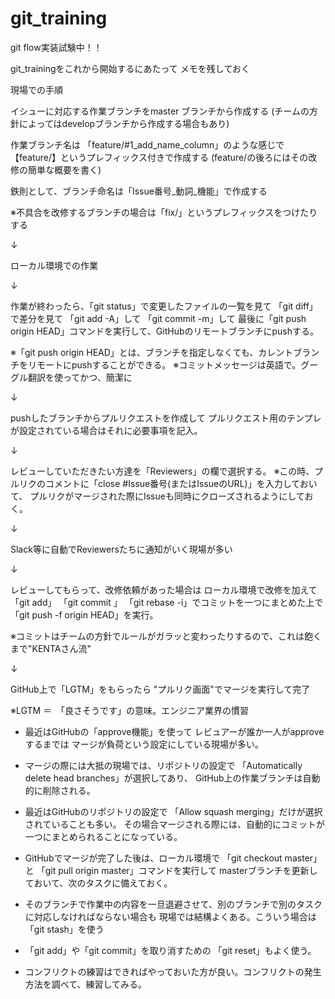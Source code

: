 # git_training


git flow実装試験中！！


git_trainingをこれから開始するにあたって
メモを残しておく


現場での手順

イシューに対応する作業ブランチをmaster ブランチから作成する
(チームの方針によってはdevelopブランチから作成する場合もあり)


作業ブランチ名は
「feature/#1_add_name_column」のような感じで
【feature/】というプレフィックス付きで作成する
(feature/の後ろにはその改修の簡単な概要を書く)

鉄則として、ブランチ命名は「Issue番号_動詞_機能」で作成する　

※不具合を改修するブランチの場合は「fix/」というプレフィックスをつけたりする

↓

ローカル環境での作業

↓

作業が終わったら、「git status」で変更したファイルの一覧を見て
「git diff」で差分を見て
「git add -A」して
「git commit -m」して
最後に「git push origin HEAD」コマンドを実行して、GitHubのリモートブランチにpushする。

※「git push origin HEAD」とは、ブランチを指定しなくても、カレントブランチをリモートにpushすることができる。
※コミットメッセージは英語で。グーグル翻訳を使ってかつ、簡潔に

↓

pushしたブランチからプルリクエストを作成して
プルリクエスト用のテンプレが設定されている場合はそれに必要事項を記入。

↓

レビューしていただきたい方達を「Reviewers」の欄で選択する。
※この時、プルリクのコメントに「close #Issue番号(またはIssueのURL)」を入力しておいて、
プルリクがマージされた際にIssueも同時にクローズされるようにしておく。

↓

Slack等に自動でReviewersたちに通知がいく現場が多い

↓

レビューしてもらって、改修依頼があった場合は
ローカル環境で改修を加えて
「git add」
「git commit 」
「git rebase -i」でコミットを一つにまとめた上で
「git push -f origin HEAD」を実行。

※コミットはチームの方針でルールがガラッと変わったりするので、これは飽くまで"KENTAさん流"

↓

GitHub上で「LGTM」をもらったら
"プルリク画面"でマージを実行して完了

※LGTM ＝　「良さそうです」の意味。エンジニア業界の慣習




- 最近はGitHubの「approve機能」を使って
  レビュアーが誰か一人がapproveするまでは
  マージが負荷という設定にしている現場が多い。

- マージの際には大抵の現場では、リポジトリの設定で
  「Automatically delete head branches」が選択してあり、
  GitHub上の作業ブランチは自動的に削除される。

- 最近はGitHubのリポジトリの設定で
  「Allow squash merging」だけが選択されていることも多い。
  その場合マージされる際には、自動的にコミットが一つにまとめられることになっている。

- GitHubでマージが完了した後は、ローカル環境で
  「git checkout master」と
  「git pull origin master」コマンドを実行して
  masterブランチを更新しておいて、次のタスクに備えておく。


- そのブランチで作業中の内容を一旦退避させて、別のブランチで別のタスクに対応しなければならない場合も
  現場では結構よくある。こういう場合は「git stash」を使う

- 「git add」や「git commit」を取り消すための
  「git reset」もよく使う。


- コンフリクトの練習はできればやっておいた方が良い。コンフリクトの発生方法を調べて、練習してみる。